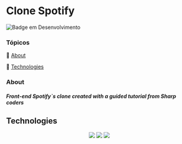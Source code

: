 # Clone Spotify

![Badge em Desenvolvimento](http://img.shields.io/static/v1?label=STATUS&message=CONCLUDED&color=GREEN&style=for-the-badge)

### Tópicos 

:small_blue_diamond: [About](#about)

:small_blue_diamond: [Technologies](#technologies)

### About
##### Front-end Spotify`s clone created with a guided tutorial from Sharp coders

## Technologies
<p align="center">
  <img src="http://img.shields.io/static/v1?label=JavaScript&message=ECMAScript&color=blue&style=for-the-badge&logo=JAVASCRIPT"/>
  <img src="https://img.shields.io/static/v1?label=CSS&message=W3&color=red&style=for-the-badge&logo=CSS"/>
  <img src="https://img.shields.io/static/v1?label=HTML&message=5&color=dark green&style=for-the-badge&logo=HTML"/>
</p>
